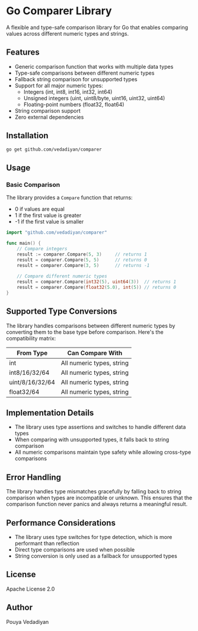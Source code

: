 # Go Comparer Library

A flexible and type-safe comparison library for Go that enables comparing values across different numeric types and strings.

## Features

- Generic comparison function that works with multiple data types
- Type-safe comparisons between different numeric types
- Fallback string comparison for unsupported types
- Support for all major numeric types:
  - Integers (int, int8, int16, int32, int64)
  - Unsigned integers (uint, uint8/byte, uint16, uint32, uint64)
  - Floating-point numbers (float32, float64)
- String comparison support
- Zero external dependencies

## Installation

```bash
go get github.com/vedadiyan/comparer
```

## Usage

### Basic Comparison

The library provides a `Compare` function that returns:
- 0 if values are equal
- 1 if the first value is greater
- -1 if the first value is smaller

```go
import "github.com/vedadiyan/comparer"

func main() {
    // Compare integers
    result := comparer.Compare(5, 3)     // returns 1
    result = comparer.Compare(5, 5)      // returns 0
    result = comparer.Compare(3, 5)      // returns -1
    
    // Compare different numeric types
    result = comparer.Compare(int32(5), uint64(3))  // returns 1
    result = comparer.Compare(float32(5.0), int(5)) // returns 0
}
```

## Supported Type Conversions

The library handles comparisons between different numeric types by converting them to the base type before comparison. Here's the compatibility matrix:

| From Type | Can Compare With |
|-----------|-----------------|
| int       | All numeric types, string |
| int8/16/32/64 | All numeric types, string |
| uint/8/16/32/64 | All numeric types, string |
| float32/64 | All numeric types, string |

## Implementation Details

- The library uses type assertions and switches to handle different data types
- When comparing with unsupported types, it falls back to string comparison
- All numeric comparisons maintain type safety while allowing cross-type comparisons

## Error Handling

The library handles type mismatches gracefully by falling back to string comparison when types are incompatible or unknown. This ensures that the comparison function never panics and always returns a meaningful result.

## Performance Considerations

- The library uses type switches for type detection, which is more performant than reflection
- Direct type comparisons are used when possible
- String conversion is only used as a fallback for unsupported types

## License

Apache License 2.0

## Author

Pouya Vedadiyan

